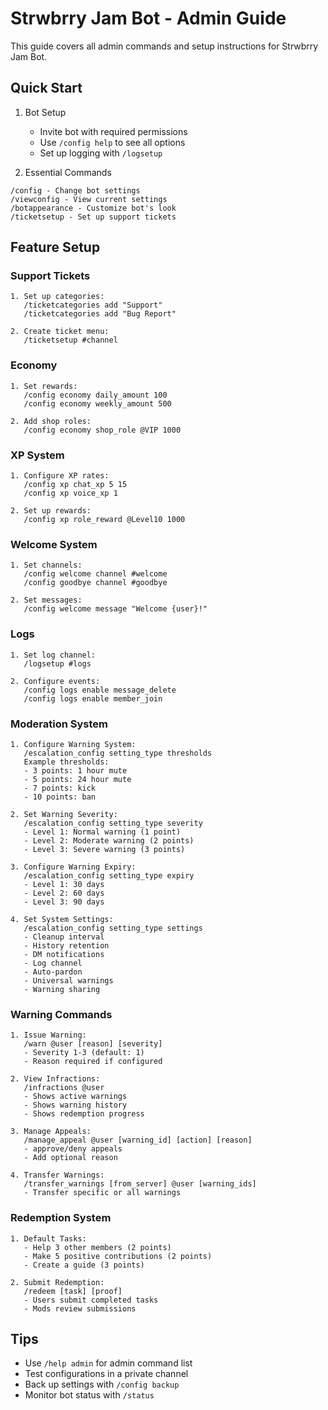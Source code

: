 # Strwbrry Jam Bot - Admin Guide

This guide covers all admin commands and setup instructions for Strwbrry Jam Bot.

## Quick Start

1. Bot Setup
   - Invite bot with required permissions
   - Use `/config help` to see all options
   - Set up logging with `/logsetup`

2. Essential Commands
```
/config - Change bot settings
/viewconfig - View current settings
/botappearance - Customize bot's look
/ticketsetup - Set up support tickets
```

## Feature Setup

### Support Tickets
```
1. Set up categories:
   /ticketcategories add "Support"
   /ticketcategories add "Bug Report"

2. Create ticket menu:
   /ticketsetup #channel
```

### Economy
```
1. Set rewards:
   /config economy daily_amount 100
   /config economy weekly_amount 500

2. Add shop roles:
   /config economy shop_role @VIP 1000
```

### XP System
```
1. Configure XP rates:
   /config xp chat_xp 5 15
   /config xp voice_xp 1

2. Set up rewards:
   /config xp role_reward @Level10 1000
```

### Welcome System
```
1. Set channels:
   /config welcome channel #welcome
   /config goodbye channel #goodbye

2. Set messages:
   /config welcome message "Welcome {user}!"
```

### Logs
```
1. Set log channel:
   /logsetup #logs

2. Configure events:
   /config logs enable message_delete
   /config logs enable member_join
```

### Moderation System
```
1. Configure Warning System:
   /escalation_config setting_type thresholds
   Example thresholds:
   - 3 points: 1 hour mute
   - 5 points: 24 hour mute
   - 7 points: kick
   - 10 points: ban

2. Set Warning Severity:
   /escalation_config setting_type severity
   - Level 1: Normal warning (1 point)
   - Level 2: Moderate warning (2 points)
   - Level 3: Severe warning (3 points)

3. Configure Warning Expiry:
   /escalation_config setting_type expiry
   - Level 1: 30 days
   - Level 2: 60 days
   - Level 3: 90 days

4. Set System Settings:
   /escalation_config setting_type settings
   - Cleanup interval
   - History retention
   - DM notifications
   - Log channel
   - Auto-pardon
   - Universal warnings
   - Warning sharing
```

### Warning Commands
```
1. Issue Warning:
   /warn @user [reason] [severity]
   - Severity 1-3 (default: 1)
   - Reason required if configured

2. View Infractions:
   /infractions @user
   - Shows active warnings
   - Shows warning history
   - Shows redemption progress

3. Manage Appeals:
   /manage_appeal @user [warning_id] [action] [reason]
   - approve/deny appeals
   - Add optional reason

4. Transfer Warnings:
   /transfer_warnings [from_server] @user [warning_ids]
   - Transfer specific or all warnings
```

### Redemption System
```
1. Default Tasks:
   - Help 3 other members (2 points)
   - Make 5 positive contributions (2 points)
   - Create a guide (3 points)

2. Submit Redemption:
   /redeem [task] [proof]
   - Users submit completed tasks
   - Mods review submissions
```

## Tips
- Use `/help admin` for admin command list
- Test configurations in a private channel
- Back up settings with `/config backup`
- Monitor bot status with `/status`
